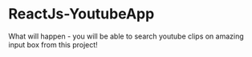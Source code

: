 # ReactJs-YoutubeApp

What will happen - you will be able to search youtube clips on amazing input box from this project!

